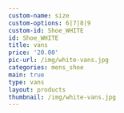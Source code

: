 ```yaml
---
custom-name: size
custom-options: 6|7|8|9
custom-id: Shoe_WHITE
id: Shoe_WHITE
title: vans
price: '20.00'
pic-url: /img/white-vans.jpg
categories: mens_shoe
main: true
type: vans
layout: products
thumbnail: /img/white-vans.jpg
---
```

